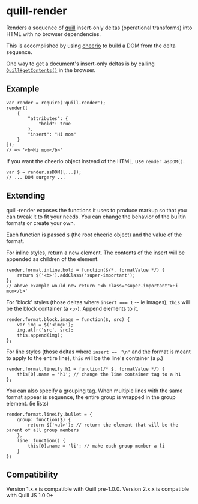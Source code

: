 quill-render
============


Renders a sequence of [quill](http://quilljs.com/) insert-only deltas (operational transforms) into HTML with no browser dependencies.

This is accomplished by using [cheerio](https://github.com/cheeriojs/cheerio) to build a DOM from the delta sequence.

One way to get a document's insert-only deltas is by calling [`Quill#getContents()`](http://quilljs.com/docs/api/#quillprototypegetcontents) in the browser.

Example
-------

    var render = require('quill-render');
    render([
        {
            "attributes": {
                "bold": true
            },
            "insert": "Hi mom"
        }
    ]);
    // => '<b>Hi mom</b>'

If you want the cheerio object instead of the HTML, use `render.asDOM()`.

    var $ = render.asDOM([...]);
    // ... DOM surgery ...

Extending
---------

quill-render exposes the functions it uses to produce markup so that you can tweak it to fit your needs.  You can change the behavior of the builtin formats or create your own.

Each function is passed `$` (the root cheerio object) and the value of the format.

For inline styles, return a new element.  The contents of the insert will be appended as children of the element.

    render.format.inline.bold = function($/*, formatValue */) {
        return $('<b>').addClass('super-important');
    };
    // above example would now return '<b class="super-important">Hi mom</b>'

For 'block' styles (those deltas where `insert === 1` -- ie images), `this` will be the block container (a `<p>`).  Append elements to it.

    render.format.block.image = function($, src) {
        var img = $('<img>');
        img.attr('src', src);
        this.append(img);
    };

For line styles (those deltas where `insert == '\n'` and the format is meant to apply to the entire line), `this` will be the line's container (a `p`.)

    render.format.lineify.h1 = function(/* $, formatValue */) {
        this[0].name = 'h1'; // change the line container tag to a h1
    };

You can also specify a grouping tag.  When multiple lines with the same format appear is sequence, the entire group is wrapped in the group element.  (ie lists)

    render.format.lineify.bullet = {
        group: function($) {
            return $('<ul>'); // return the element that will be the parent of all group members
        },
        line: function() {
            this[0].name = 'li'; // make each group member a li
        }
    };

Compatibility
-------------

Version 1.x.x is compatible with Quill pre-1.0.0.
Version 2.x.x is compatible with Quill JS 1.0.0+

